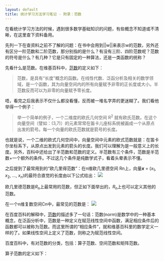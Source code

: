 ```yaml
---
layout: default
title: 统计学习方法学习笔记 - 附录：范数
---
```

在看统计学习方法的时候，遇到很多数学基础知识的问题，有些概念不知道或不清晰，在这里查下资料备用。

先列一下在查资料之前不了解的问题：在书中会用到||w||来表示w的范数，另外还有区分一阶范数和二阶范数，那分别指的是什么？有没有三阶、四阶范数呢？范数的符号是什么？有几种？它是只有固定的一种算法，还是一类函数的统称？

先看什么是范数。在维基百科中，<a href="http://zh.wikipedia.org/wiki/%E8%8C%83%E6%95%B0">范数</a>的定义如下：

<blockquote>
范数，是具有“长度”概念的函数。在线性代数、泛函分析及相关的数学领域，是一个函数，其为向量空间内的所有向量赋予非零的正长度或大小。半范数反而可以为非零的向量赋予零长度。
</blockquote>

唔，看完之后我表示不仅什么都没看懂，反而被一堆名字弄的更迷糊了。我们看他举得一个例子：

<blockquote>
举一个简单的例子，一个二维度的欧氏几何空间 R<sup>2</sup> 就有欧氏范数。在这个向量空间（譬如：(3,7)）的元素常常在笛卡儿座标系统被画成一个从原点出发的箭号。每一个向量的欧氏范数就是箭号的长度。
</blockquote>

也就是说，一个二维的欧式几何空间中，向量空间中元素的欧式范数就是：在笛卡尔坐标系下，从原点出发到元素的箭头的长度。我们可以理解为是一般意义上的长度。另外，百科中还给出了半范数和范数的定义。半范数有三个条件，范数是半范数+一个额外的条件。不过这几个条件是纯数学式子，看着头晕表示不懂。

之后提到了最常用到的“欧几里得范数”：在n维欧几里德空间 Rn上，向量<i><b>x</b></i> = (<i>x</i><sub>1</sub>, <i>x</i><sub>2</sub>, ..., <i>x</i><sub><i>n</i></sub>)的最符合直觉的长度由以下公式给出：
<img src="http://upload.wikimedia.org/math/4/3/8/438e73e57b98b737a73c58f464372269.png">

欧几里德范数是<i>R</i><sub>n</sub>上最常用的范数，但正如下面举出的，<i>R</i><sub>n</sub>上也可以定义其他的范数。

在一个n维复数空间Cn中，最常见的范数是：
<img src="http://upload.wikimedia.org/math/a/6/1/a611912dad93e6a25d68e5334436dad7.png">

在百度百科的解释中，<a href="http://baike.baidu.com/view/637132.htm">范数</a>的描述多了一句话：范数(norm)是数学中的一种基本概念，在泛函分析中，范数是一种定义在赋范线性空间中函数，满足相应条件后的函数都可以被称为范数。而这里所谓的“相应条件”，就和维基百科里的数学定义一样的了。如果线性空间上定义了范数，则称之为赋范线性空间。

百度百科中，有对范数的分类，包括：算子范数、空间范数和矩阵范数。

算子范数的定义如下：


